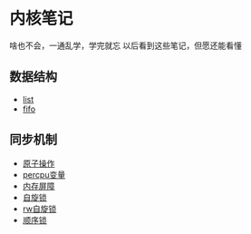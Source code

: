 # 内核笔记

啥也不会，一通乱学，学完就忘
以后看到这些笔记，但愿还能看懂

## 数据结构

- [list](./data-structure/list)
- [fifo](./data-structure/kfifo)


## 同步机制

- [原子操作](./synchronization/1-原子操作.md)
- [percpu变量](./synchronization/2-percpu变量.md)
- [内存屏障](./synchronization/3-内存屏障.md)
- [自旋锁](./synchronization/4-自旋锁.md)
- [rw自旋锁](./synchronization/5-rw自旋锁.md)
- [顺序锁](./synchronization/6-顺序锁.md)
